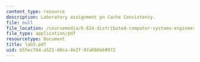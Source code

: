 ```yaml
---
content_type: resource
description: Laboratory assignment pn Cache Consistency.
file: null
file_location: /coursemedia/6-824-distributed-computer-systems-engineering-spring-2006/b55ec784a521d8ca4e2f97a086b68972_lab5.pdf
file_type: application/pdf
resourcetype: Document
title: lab5.pdf
uid: b55ec784-a521-d8ca-4e2f-97a086b68972
---
```

